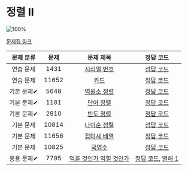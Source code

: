 # 정렬 II

![100%](https://progress-bar.dev/9/?scale=9&title=progress&width=500&color=babaca&suffix=/9)

[문제집 링크](https://www.acmicpc.net/workbook/view/7318)

| 문제 분류 | 문제 | 문제 제목 | 정답 코드 |
| :--: | :--: | :--: | :--: |
| 연습 문제 | 1431 | [시리얼 번호](https://www.acmicpc.net/problem/1431) | [정답 코드](../0x0F/solutions/1431.cpp) |
| 연습 문제 | 11652 | [카드](https://www.acmicpc.net/problem/11652) | [정답 코드](../0x0F/solutions/11652.cpp) |
| 기본 문제✔ | 5648 | [역원소 정렬](https://www.acmicpc.net/problem/5648) | [정답 코드](../0x0F/solutions/5648.cpp) |
| 기본 문제✔ | 1181 | [단어 정렬](https://www.acmicpc.net/problem/1181) | [정답 코드](../0x0F/solutions/1181.cpp) |
| 기본 문제✔ | 2910 | [빈도 정렬](https://www.acmicpc.net/problem/2910) | [정답 코드](../0x0F/solutions/2910.cpp) |
| 기본 문제 | 10814 | [나이순 정렬](https://www.acmicpc.net/problem/10814) | [정답 코드](../0x0F/solutions/10814.cpp) |
| 기본 문제 | 11656 | [접미사 배열](https://www.acmicpc.net/problem/11656) | [정답 코드](../0x0F/solutions/11656.cpp) |
| 기본 문제 | 10825 | [국영수](https://www.acmicpc.net/problem/10825) | [정답 코드](../0x0F/solutions/10825.cpp) |
| 응용 문제✔ | 7795 | [먹을 것인가 먹힐 것인가](https://www.acmicpc.net/problem/7795) | [정답 코드](../0x0F/solutions/7795.cpp), [별해 1](../0x0F/solutions/7795_1.cpp) |

